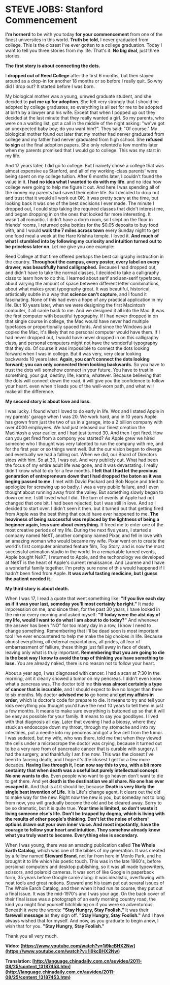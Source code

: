 # STEVE JOBS: Stanford Commencement

  **I'm hornerd** to be with you today **for your commencement** from one of the finest universites in this world. **Truth be told**, I never graduated from college. This is the closest I've ever gotten to a college graduation. Today I want to tell you three stories from my life. That's it. **No big deal**, just three stories.
  
  **The first story is about connecting the dots.**
  
  I **dropped out of Reed College** after the first 6 months, but then stayed around as a drop-in for another 18 months or so before I really quit. So why did I drop out? It started before I was born.
  
  My biological mother was a young, umwed graduate student, and she decided to **put me up for adoption**. She felt very strongly that I should be adopted by college graduates, so everything is all set for me to be adopted at birth by a lawyer and his wife. Except that when I popped up out they decided at the last minute that they really wanted a girl. So my parents, who were on a waiting list, got a call in the middle of the night asking: "we've got an unexpected baby boy; do you want him?". They said: "Of course." My biological mother found out later that my mother had nerver graduated from college and my father had nerver graduated from high school. She **refused to sign** at the final adoption papers. She only relented a few months later when my parents promised that I would go to college. This was my start in my life.
  
  And 17 years later, I did go to college. But I naivety chose a college that was almost expensive as Stanford, and all of my working-class parents' were being spent on my college tuition. After 6 months later, I couldn't found the value in it. **I had no idea what I wanted to do with my life**. and no idea how college were going to help me figure it out. And here I was spending all of the money my parents had saved their entire life. So I decided to drop out and trust that it would all work out OK. It was pretty scary at the time, but looking back it was one of the best decisions I ever made. The minute I dropped out, I could stop taking the required classes that didn't interest me, and began dropping in on the ones that looked far more interesting. It wasn't all romantic. I didn't have a dorm room, so I slept on the floor in friends' rooms, I returned coke bottles for the $0.05 deposits to buy food with, and I would **walk the 7 miles across town** every Sunday night to get one food meal a week at the Hare Krishna temple. I loved it. **And much of what I stumbled into by following my curiosity and intuition turned out to be priceless later on**. Let me give you one example:
  
   Reed College at that time offered perhaps the best calligraphy instruction in the country. **Throughout the campus, every poster, every label on every drawer, was beautifully hand calligraphed.** Because I had dropped out, and didn't have to take the normal classes, I decided to take a calligraphy class to learn how to do this. I learned about serif and san-serif typefaces, about varying the amount of space between different letter combinations, about what makes great typography great. It was beautiful, historical, artistically subtle in a way that **science can't capture**, and I found it fascinating. None of this had even a hope of any practical application in my life. But 10 years later, when we were designing the first Macintosh computer, it all came back to me. And we designed it all into the Mac. It was the first computer with beautiful typography. If I had never dropped in on that single course in college, the Mac would have never had multiple typefaces or proportionally spaced fonts. And since the Windows just copied the Mac, it's likely that no personal computer would have them. If I had never dropped out, I would have never dropped in on this calligraphy class, and personal computers might not have the wonderful typography that they do. Of course it was impossible to connect the dots looking forward when I was in college. But it was very, very clear looking backwards 10 years later. **Again, you can't connect the dots looking forward; you can only connected them looking backwards.** So you have to trust the dots will somehow connect in your future. You have to trust in something, your gut, destiny, life, karma, whatever. Because believing that the dots will connect down the road, it will give you the confidence to follow your heart. even when it leads you of the well-worn path, and what will make all the difference.
   
   **My second story is about love and loss.**
   
   I was lucky. I found what I loved to do early in life. Woz and I stated Apple in my parents' garage when I was 20. We work hard, and in 10 years Apple has grown from just the two of us in a garage, into a 2 billion company with over 4000 employees. We had just released our finest creation the Macintosh a year earlier, and I had just turned 30. And then I got fired. How can you get fired from a compony you started? As Apple grew we hired someone who I thought was very talented to run the company with me, and for the first year or so things went well. But the our vision began to diverge and eventually we had a falling out. When we did, our Board of Directors sides with him. So at 30, I was out. And very publicly out. What had been the focus of my entire adult life was gone, and it was devastating. I really didn't know what to do for a few months. **I felt that I had let the previous genaration of entrepreneurs down that I had dropped the baton as it was beging passed to me.** I met with David Packard and Bob Noyce and tried to apologize for screwing up so badly. I was a very public failure, and I even thought about running away from the valley. But something slowly began to down on me. I still loved what I did. The turn of events at Apple had not changed that one bit. I had been rejected, but I was still in love. And so I decided to start over. I didn't seen it then. but it turned out that getting fired from Apple was the best thing that could have ever happened to me. **The heaviness of being successful was replaced by the lightness of being a beginner again, less sure about everything.** It freed me to enter one of the most creative periods of my life. During the next five years, I started a company named NeXT, another compony named Pixar, and fell in love with an amazing woman who would became my wife. Pixar went on to create the world's first computer animated feature film, Toy Story, and is now the most successful animation studio in the world. In a remarkable turned events, Apple bought NeXT, I returned to Apple, and the techonology we developed at NeXT is the heart of Apple's current renaissance. And Laurene and I have a wonderful family together. I'm pretty sure none of this would happened if I hadn't been fired from Apple. **It was awful tasting medicine, but I guess the patient needed it.** 
   
   **My third story is about death.**
   
   When I was 17, I read a quote that went something like: **"If you live each day as if it was your last, someday you'll most certainly be right."** It made imporession on me, and since then, for the past 30 years, I have looked in the mirror every morning and asked myself: **"If today were the alst day of my life, would I want to do what I am about to do today?"** And whenever the answer has been "NO" for too many day in a row, I know I need to change something. Remembering that I'll be dead soon is most important tool I've ever encountered to help me make the big choices in life. Because almost everything, all external expactations, all prides, all fear of embarrassment of failiure, these things just fall away in face of death, leaving only what is truly important. **Remembering that you are going to die is the best way I know to avoid the trap of thinking you have something to lose.** You are already naked, there is no reason not to follow your heart. 
   
   About a year ago, I was diagnosed with cancer. I had a scan at 7:30 in the morning, ant it clearly showed a tumor on my pencreas. I didn't even know what a pancreas was. The doctor told me **this was almost certainly a type of cancer that is incurable**, and I should expect to live no longer than three to six months. My doctor **advised me to** go home and **get my affairs in order**, which is doctor's code for prepare to die. It means to try and tell your kids everything you thought you'd have the next 10 years to tell them in just a few months. It means to make sure everything is buttoned up so that it will be easy as possible for your family. It means to say you goodbyes. I lived with that diagnosis all day. Later that evening I had a biopsy, where they stuck an endoscope down my throat, through my stomache and into my intestines, put a needle into my pencreas and got a few cell from the tumor. I was sedated, but my wife, who was there, told me that when they viewed the cells under a microscrope  the doctor was crying, because it turned out to be a very rare from of pancreatic cancer that is curable with surgery. I had the surgery, and thankfully I am fine now. This was the closest I've been to faceing death, and I hope it's the closest I get for a few more decades. **Having live through it, I can now say this to you, with a bit more centainty that when death was a useful but purely intellectual concept: No one wants to die.** Even people who want to go heaven don't want to die to get there. And yet **death is the destination we all share. No one has ever escaped it.** And that is at it should be, because **Death is very likely the single best invention of Life.** It is Life's change agent. It clears out the old to make way for the new. Right now the new is you, but someday not to long from now, you will gradually become the old and be cleared away. Sorry to be so dramatic, but it is quite true.  **Your time is limited, so don't waste it living someone else's life. Don't be trapped by dogma, which is living with the results of other people's thinking. Don't let the noise of others' options drawn out your own inner voice. And most impotantly, have the courage to follow your heart and intuition. They somehow already know what you truly want to become. Everything else is secondary.**
   
   When I was young, there was an amazing publication called **The Whole Earth Catalog**, which was one of the bibles of my generation. It was created by a fellow named **Steward Brand**, not far from here in Menlo Park, and he brought it to life which his poetic touch. This was in the late 1960's, before persional computers and desktop publishing, so it was all made typewriters, scissors, and polaroid cameras. It was sort of like Google in paperback form, 35 years before Google came along: it was idealistic, overflowing with neat tools and great notions. Steward and his team put out sevaral issues of The Whole Earch Catalog, and then when it had run its course, they put out a final issue. It was the mid-1970's and I was your age. On the back cover of their final issue was a photograph of an early morning country road, the kind you might find yourself hitchhiking on if you were so adventurous. Beneath it were the words: **"Stay Hungry, Stay Foolish."** It was their **farewell message** as they sign off. **"Stay Hungry, Stay Foolish."** And I have always wished that for myself. And now, as you graduate to begin anew, I wish that for you. **"Stay Hungry, Stay Foolish."**
   
   Thank you all very much.
   
**Video: [https://www.youtube.com/watch?v=1i9kcBHX2Nw](https://www.youtube.com/watch?v=1i9kcBHX2Nw)**

**Translation: [http://language.chinadaily.com.cn/auvideo/2011-08/25/content_13187453.htm](http://language.chinadaily.com.cn/auvideo/2011-08/25/content_13187453.htm)**